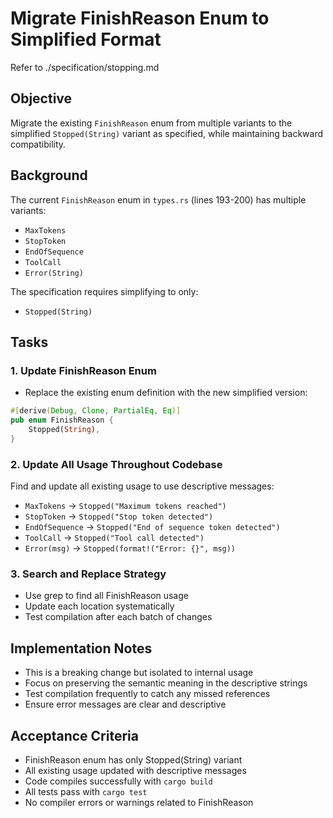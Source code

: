 # Migrate FinishReason Enum to Simplified Format

Refer to ./specification/stopping.md

## Objective

Migrate the existing `FinishReason` enum from multiple variants to the simplified `Stopped(String)` variant as specified, while maintaining backward compatibility.

## Background

The current `FinishReason` enum in `types.rs` (lines 193-200) has multiple variants:
- `MaxTokens`
- `StopToken`  
- `EndOfSequence`
- `ToolCall`
- `Error(String)`

The specification requires simplifying to only:
- `Stopped(String)`

## Tasks

### 1. Update FinishReason Enum
- Replace the existing enum definition with the new simplified version:
```rust
#[derive(Debug, Clone, PartialEq, Eq)]
pub enum FinishReason {
    Stopped(String),
}
```

### 2. Update All Usage Throughout Codebase
Find and update all existing usage to use descriptive messages:
- `MaxTokens` → `Stopped("Maximum tokens reached")`
- `StopToken` → `Stopped("Stop token detected")`  
- `EndOfSequence` → `Stopped("End of sequence token detected")`
- `ToolCall` → `Stopped("Tool call detected")`
- `Error(msg)` → `Stopped(format!("Error: {}", msg))`

### 3. Search and Replace Strategy
- Use grep to find all FinishReason usage
- Update each location systematically
- Test compilation after each batch of changes

## Implementation Notes

- This is a breaking change but isolated to internal usage
- Focus on preserving the semantic meaning in the descriptive strings
- Test compilation frequently to catch any missed references
- Ensure error messages are clear and descriptive

## Acceptance Criteria

- FinishReason enum has only Stopped(String) variant
- All existing usage updated with descriptive messages
- Code compiles successfully with `cargo build`
- All tests pass with `cargo test`
- No compiler errors or warnings related to FinishReason